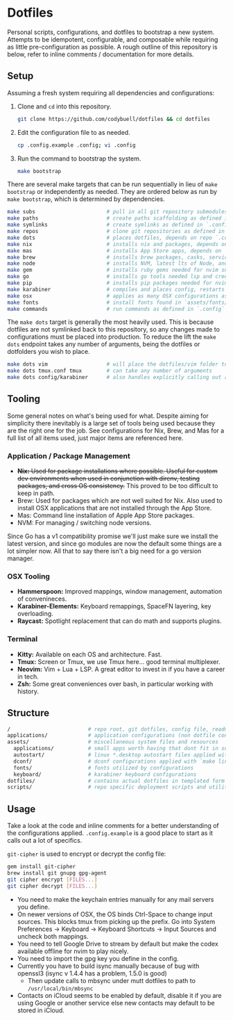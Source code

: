 Dotfiles
========

Personal scripts, configurations, and dotfiles to bootstrap a new system.
Attempts to be idempotent, configurable, and composable while requiring as
little pre-configuration as possible. A rough outline of this repository is
below, refer to inline comments / documentation for more details.

Setup
-----

Assuming a fresh system requiring all dependencies and configurations:

1. Clone and `cd` into this repository.

    ```bash
    git clone https://github.com/codybuell/dotfiles && cd dotfiles
    ```

2. Edit the configuration file to as needed.

    ```bash
    cp .config.example .config; vi .config
    ```

3. Run the command to bootstrap the system.

    ```bash
    make bootstrap
    ```

There are several make targets that can be run sequentially in lieu of `make
bootstrap` or independently as needed. They are ordered below as run by `make
bootstrap`, which is determined by dependencies.

```bash
make subs                       # pull in all git repository submodules
make paths                      # create paths scaffolding as defined in `.config`
make symlinks                   # create symlinks as defined in `.config`
make repos                      # clone git repositories as defined in `.config`
make dots                       # places dotfiles, depends on repo `.config` file
make nix                        # installs nix and packages, depends on `make dots`
make mas                        # installs App Store apps, depends on `make nix`
make brew                       # installs brew packages, casks, services
make node                       # installs NVM, latest lts of Node, and global node packages
make gem                        # installs ruby gems needed for nvim support etc
make go                         # installs go tools needed lsp and credential access
make pip                        # installs pip packages needed for nvim support etc
make karabiner                  # compiles and places config, restarts service, depends on node
make osx                        # applies as many OSX configurations as possible via cli
make fonts                      # install fonts found in `assets/fonts/*`
make commands                   # run commands as defined in `.config`
```

The `make dots` target is generally the most heavily used. This is because
dotfiles are not symlinked back to this repository, so any changes made to
configurations must be placed into production. To reduce the lift the `make
dots` endpoint takes any number of arguments, being the dotfiles or dotfolders
you wish to place.

```bash
make dots vim                   # will place the dotfiles/vim folder to ~/.vim
make dots tmux.conf tmux        # can take any number of arguments
make dots config/karabiner      # also handles explicitly calling out a sub path
```

Tooling
-------

Some general notes on what's being used for what. Despite aiming for simplicity
there inevitably is a large set of tools being used because they are the right
one for the job. See configurations for Nix, Brew, and Mas for a full list of
all items used, just major items are referenced here.

### Application / Package Management

- ~~__Nix:__ Used for package installations where possible. Useful for custom dev
  environments when used in conjunction with direnv, testing packages, and
  cross OS consistency.~~ This proved to be too difficult to keep in path.
- Brew: Used for packages which are not well suited for Nix. Also used to
  install OSX applications that are not installed through the App Store.
- Mas: Command line installation of Apple App Store packages.
- NVM: For managing / switching node versions.

Since Go has a v1 compatibility promise we'll just make sure we install the
latest version, and since go modules are now the default some things are a lot
simpler now. All that to say there isn't a big need for a go version manager.

### OSX Tooling

- __Hammerspoon:__ Improved mappings, window management, automation of convenineces.
- __Karabiner-Elements:__ Keyboard remappings, SpaceFN layering, key overloading.
- __Raycast:__ Spotlight replacement that can do math and supports plugins.

### Terminal

- __Kitty:__ Available on each OS and architecture. Fast.
- __Tmux:__ Screen or Tmux, we use Tmux here... good terminal multiplexer.
- __Neovim:__ Vim + Lua + LSP. A great editor to invest in if you have a career in tech.
- __Zsh:__ Some great conveniences over bash, in particular working with history.

Structure
---------

```bash
/                         # repo root, git dotfiles, config file, readme, makefile
applications/             # application configurations (non dotfile configs)
assets/                   # miscellaneous system files and resources
  applications/           # small apps worth having that dont fit in submodules or ~/.zsh/bin
  autostart/              # linux *.desktop autostart files applied with `make linux`
  dconf/                  # dconf configurations applied with `make linux`
  fonts/                  # fonts utilized by configurations
  keyboard/               # karabiner keyboard configurations
dotfiles/                 # contains actual dotfiles in templated form
scripts/                  # repo specific deployment scripts and utilities
```

Usage
-----

Take a look at the code and inline comments for a better understanding of the
configurations applied. `.config.example` is a good place to start as it calls
out a lot of specifics.

`git-cipher` is used to encrypt or decrypt the config file:

```bash
gem install git-cipher
brew install git gnupg gpg-agent
git cipher encrypt [FILES...]
git cipher decrypt [FILES...]
```

- You need to make the keychain entries manually for any mail servers you define.
- On newer versions of OSX, the OS binds Ctrl-Space to change input sources. This blocks tmux from picking up the prefix. Go into System Preferences -> Keyboard -> Keyboard Shortcuts -> Input Sources and uncheck both mappings.
- You need to tell Google Drive to stream by default but make the codex available offline for nvim to play nicely.
- You need to import the gpg key you define in the config.
- Currently you have to build isync manually because of bug with openssl3 (isync v 1.4.4 has a problem, 1.5.0 is good)
    - Then update calls to mbsync under mutt dotfiles to path to `/usr/local/bin/mbsync`
- Contacts on iCloud seems to be enabled by default, disable it if you are using Google or another service else new contacts may default to be stored in iCloud.
